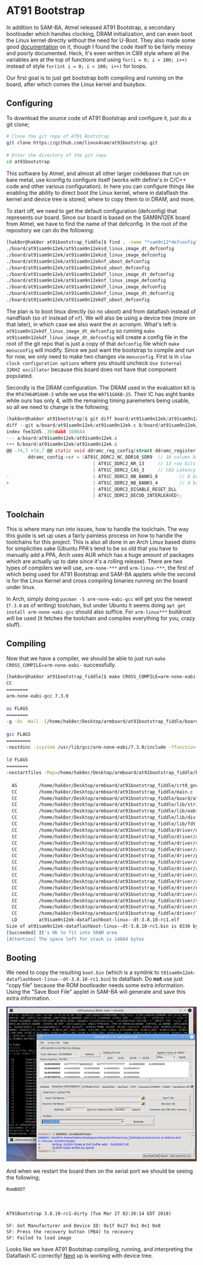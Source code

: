 # AT91 Bootstrap

In addition to SAM-BA, Atmel released AT91 Bootstrap, a secondary bootloader which handles clocking, DRAM initialization, and can even boot the Linux kernel directly without the need for U-Boot. They also made some good [documentation](http://www.at91.com/linux4sam/bin/view/Linux4SAM/AT91Bootstrap) on it, though I found the code itself to be fairly messy and poorly documented. Heck, it's even written in C89 style where all the variables are at the top of functions and using ```for(i = 0; i < 100; i++)``` instead of style ```for(int i = 0; i < 100; i++)``` for loops.

Our first goal is to just get bootstrap both compiling and running on the board, after which comes the Linux kernel and busybox.

## Configuring

To download the source code of AT91 Bootstrap and configure it, just do a git clone;

```bash
# Clone the git repo of AT91 Bootstrap
git clone https://github.com/linux4sam/at91bootstrap.git

# Enter the directory of the git repo
cd at91bootstrap
```

This software by Atmel, and almost all other larger codebases that run on bare metal, use kconfig to configure itself (works with define's in C/C++ code and other various configuration). In here you can configure things like enabling the ability to direct boot the Linux kernel, where in dataflash the kernel and device tree is stored, where to copy them to in DRAM, and more.

To start off, we need to get the default configuration (defconfig) that represents our board. Since our board is based on the SAM9N12EK board from Atmel, we have to find the name of that defconfig. In the root of the repository we can do the following:

```bash
[hak8or@hak8or at91bootstrap_fiddle]$ find . -name "*sam9n12*defconfig"
./board/at91sam9n12ek/at91sam9n12eksd_linux_image_dt_defconfig
./board/at91sam9n12ek/at91sam9n12eksd_linux_image_defconfig
./board/at91sam9n12ek/at91sam9n12eknf_uboot_defconfig
./board/at91sam9n12ek/at91sam9n12eksd_uboot_defconfig
./board/at91sam9n12ek/at91sam9n12ekdf_linux_image_dt_defconfig
./board/at91sam9n12ek/at91sam9n12eknf_linux_image_defconfig
./board/at91sam9n12ek/at91sam9n12ekdf_linux_image_defconfig
./board/at91sam9n12ek/at91sam9n12eknf_linux_image_dt_defconfig
./board/at91sam9n12ek/at91sam9n12ekdf_uboot_defconfig
```

The plan is to boot linux directly (so no uboot) and from dataflash instead of nandflash (so ```df``` instead of ```nf```). We will also be using a device tree (more on that later), in which case we also want the ```dt``` acronym. What's left is ```at91sam9n12ekdf_linux_image_dt_defconfig``` so running ```make at91sam9n12ekdf_linux_image_dt_defconfig``` will create a config file in the root of the git repo that is just a copy of that ```defconfig``` file which ```make menuconfig``` will modify. Since we just want the bootstrap to compile and run for now, we only need to make two changes via ```menuconfig```. First is in ```slow clock configuration options``` where you should uncheck ```Use External 32KHZ oscillator``` because this board does not have that component populated.

Secondly is the DRAM configuration. The DRAM used in the evaluation kit is the ```MT47H64M16HR-3``` while we use the ```W9751G6KB-25```. Their IC has eight banks while ours has only 4, with the remaining timing paremeters being usable, so all we need to change is the following;

```c
[hak8or@hak8or at91bootstrap]$ git diff board/at91sam9n12ek/at91sam9n12ek.c
diff --git a/board/at91sam9n12ek/at91sam9n12ek.c b/board/at91sam9n12ek/at91sam9n12ek.c
index fee32d5..369dab8 100644
--- a/board/at91sam9n12ek/at91sam9n12ek.c
+++ b/board/at91sam9n12ek/at91sam9n12ek.c
@@ -74,7 +74,7 @@ static void ddramc_reg_config(struct ddramc_register *ddramc_config)
        ddramc_config->cr = (AT91C_DDRC2_NC_DDR10_SDR9  // 10 column bits (1K)
                                | AT91C_DDRC2_NR_13     // 13 row bits    (8K)
                                | AT91C_DDRC2_CAS_3     // CAS Latency 3
-                               | AT91C_DDRC2_NB_BANKS_8        // 8 banks
+                               | AT91C_DDRC2_NB_BANKS_4        // 4 banks
                                | AT91C_DDRC2_DISABLE_RESET_DLL
                                | AT91C_DDRC2_DECOD_INTERLEAVED);
```

## Toolchain

This is where many run into issues, how to handle the toolchain. The way this guide is set up uses a fairly painless process on how to handle the toolchains for this project. This is also all done in an Arch Linux based distro for simplicities sake (Ubuntu PPA's tend to be so old that you have to manually add a PPA, Arch uses AUR which has a huge amount of packages which are actually up to date since it's a rolling release). There are two types of compilers we will use, ```arm-none-***```
and ```arm-linux-***```, the first of which being used for AT91 Bootstrap and SAM-BA applets while the second is for the Linux Kernel and cross compiling binaries running on the board under linux.

In Arch, simply doing ```pacman -S arm-none-eabi-gcc``` will get you the newest (```7.3.0``` as of writing) toolchain, but under Ubuntu it seems doing ```apt get install arm-none-eabi-gcc``` should also suffice. For ```arm-linux***``` buildroot will be used (it fetches the toolchain and compiles everything for you, crazy stuff).

## Compiling
Now that we have a compiler, we should be able to just run ```make CROSS_COMPILE=arm-none-eabi-``` successfully.

```bash
[hak8or@hak8or at91bootstrap_fiddle]$ make CROSS_COMPILE=arm-none-eabi-
CC
========
arm-none-eabi-gcc 7.3.0

as FLAGS
========
-g -Os -Wall -I/home/hak8or/Desktop/armboard/at91bootstrap_fiddle/board/at91sam9n12ek -Iinclude -Icontrib/include -DJUMP_ADDR=0x22000000 -DTOP_OF_MEMORY=0x308000 -DMACH_TYPE=9999 -Dat91sam9n12ek -DMACH_TYPE=9999 -DTOP_OF_MEMORY=0x308000 -DCRYSTAL_16_000MHZ -DAT91SAM9N12 -mcpu=arm926ej-s -mtune=arm926ej-s -mfloat-abi=soft -DCONFIG_THUMB -mthumb-interwork -DCONFIG_AT91SAM9N12EK

gcc FLAGS
=========
-nostdinc -isystem /usr/lib/gcc/arm-none-eabi/7.3.0/include -ffunction-sections -g -Os -Wall -mno-unaligned-access -fno-stack-protector -fno-common -fno-builtin -I/home/hak8or/Desktop/armboard/at91bootstrap_fiddle/board/at91sam9n12ek -Icontrib/include -Iinclude -Ifs/include -I/home/hak8or/Desktop/armboard/at91bootstrap_fiddle/config/at91bootstrap-config -DAT91BOOTSTRAP_VERSION="3.8.10-rc1-dirty" -DCOMPILE_TIME="Tue Mar 27 02:26:14 EDT 2018" -DIMG_ADDRESS=0x00040000 -DIMG_SIZE= -DJUMP_ADDR=0x22000000 -DOF_OFFSET=0x00008400 -DOF_ADDRESS=0x21000000 -DMEM_BANK=0x20000000 -DMEM_SIZE=0x8000000 -DIMAGE_NAME="" -DCMDLINE="" -DCMDLINE_FILE="" -DTOP_OF_MEMORY=0x308000 -DMACH_TYPE=9999 -DCONFIG_DEBUG -DBANNER="\n\nAT91Bootstrap " AT91BOOTSTRAP_VERSION " (" COMPILE_TIME ")\n\n" -DCONFIG_HW_DISPLAY_BANNER -DCONFIG_HW_INIT -Dat91sam9n12ek -DMACH_TYPE=9999 -DTOP_OF_MEMORY=0x308000 -DCRYSTAL_16_000MHZ -DAT91SAM9N12 -mcpu=arm926ej-s -mtune=arm926ej-s -mfloat-abi=soft -DCONFIG_THUMB -mthumb -mthumb-interwork -DCONFIG_SCLK -DCONFIG_CRYSTAL_16_000MHZ -DCONFIG_CPU_CLK_400MHZ -DCONFIG_BUS_SPEED_133MHZ -DCPU_HAS_PIO3 -DCONFIG_AT91SAM9N12EK -DCONFIG_DDRC -DCONFIG_DDR2 -DCONFIG_RAM_64MB -DCONFIG_DATAFLASH -DCONFIG_LOAD_LINUX -DCONFIG_LINUX_IMAGE -DCONFIG_OF_LIBFDT -DCONFIG_DATAFLASH_RECOVERY -DCONFIG_SMALL_DATAFLASH -DAT91C_SPI_CLK=33000000 -DAT91C_SPI_PCS_DATAFLASH=AT91C_SPI_PCS0_DATAFLASH -DBOOTSTRAP_DEBUG_LEVEL=DEBUG_INFO -DCONFIG_DISABLE_WATCHDOG -DCPU_HAS_HSMCI0 -DCONFIG_SPI_BUS0 -DCONFIG_SPI

ld FLAGS
========
-nostartfiles -Map=/home/hak8or/Desktop/armboard/at91bootstrap_fiddle/binaries/at91sam9n12ek-dataflashboot-linux--dt-3.8.10-rc1.map --cref -static -T elf32-littlearm.lds --gc-sections -Ttext 0x300000

  AS        /home/hak8or/Desktop/armboard/at91bootstrap_fiddle/crt0_gnu.S
  CC        /home/hak8or/Desktop/armboard/at91bootstrap_fiddle/main.c
  CC        /home/hak8or/Desktop/armboard/at91bootstrap_fiddle/board/at91sam9n12ek/at91sam9n12ek.c
  CC        /home/hak8or/Desktop/armboard/at91bootstrap_fiddle/lib/string.c
  CC        /home/hak8or/Desktop/armboard/at91bootstrap_fiddle/lib/eabi_utils.c
  CC        /home/hak8or/Desktop/armboard/at91bootstrap_fiddle/lib/div.c
  CC        /home/hak8or/Desktop/armboard/at91bootstrap_fiddle/lib/fdt.c
  CC        /home/hak8or/Desktop/armboard/at91bootstrap_fiddle/driver/debug.c
  CC        /home/hak8or/Desktop/armboard/at91bootstrap_fiddle/driver/at91_slowclk.c
  CC        /home/hak8or/Desktop/armboard/at91bootstrap_fiddle/driver/common.c
  CC        /home/hak8or/Desktop/armboard/at91bootstrap_fiddle/driver/at91_pio.c
  CC        /home/hak8or/Desktop/armboard/at91bootstrap_fiddle/driver/pmc.c
  CC        /home/hak8or/Desktop/armboard/at91bootstrap_fiddle/driver/at91_pit.c
  CC        /home/hak8or/Desktop/armboard/at91bootstrap_fiddle/driver/at91_wdt.c
  CC        /home/hak8or/Desktop/armboard/at91bootstrap_fiddle/driver/at91_usart.c
  CC        /home/hak8or/Desktop/armboard/at91bootstrap_fiddle/driver/at91_rstc.c
  CC        /home/hak8or/Desktop/armboard/at91bootstrap_fiddle/driver/ddramc.c
  CC        /home/hak8or/Desktop/armboard/at91bootstrap_fiddle/driver/at91_spi.c
  CC        /home/hak8or/Desktop/armboard/at91bootstrap_fiddle/driver/spi_flash.c
  CC        /home/hak8or/Desktop/armboard/at91bootstrap_fiddle/driver/dataflash.c
  CC        /home/hak8or/Desktop/armboard/at91bootstrap_fiddle/driver/load_kernel.c
  LD        at91sam9n12ek-dataflashboot-linux--dt-3.8.10-rc1.elf
Size of at91sam9n12ek-dataflashboot-linux--dt-3.8.10-rc1.bin is 8336 bytes
[Succeeded] It's OK to fit into SRAM area
[Attention] The space left for stack is 14664 bytes
```

## Booting

We need to copy the resulting ```boot.bin``` (which is a symlink to ```t91sam9n12ek-dataflashboot-linux--dt-3.8.10-rc1.bin```) to dataflash. Do **not** use just "copy file" because the ROM bootloader needs some extra information. Using the "Save Boot File" applet in SAM-BA will generate and save this extra information.

![AT91 Bootstrap Output](images/AT91Bootstrap_Flash.PNG)

And when we restart the board then on the serial port we should be seeing the following;

```none
RomBOOT



AT91Bootstrap 3.8.10-rc1-dirty (Tue Mar 27 02:26:14 EDT 2018)

SF: Got Manufacturer and Device ID: 0x1f 0x27 0x1 0x1 0x0
SF: Press the recovery button (PB4) to recovery
SF: Failed to load image
```

Looks like we have AT91 Bootstrap compiling, running, and interpreting the Dataflash IC correctly! [Next](devicetree.md) up is working with device tree.
